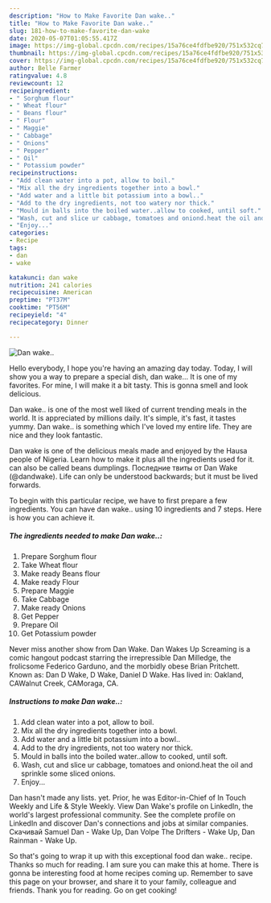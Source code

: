 ```yaml
---
description: "How to Make Favorite Dan wake.."
title: "How to Make Favorite Dan wake.."
slug: 181-how-to-make-favorite-dan-wake
date: 2020-05-07T01:05:55.417Z
image: https://img-global.cpcdn.com/recipes/15a76ce4fdfbe920/751x532cq70/dan-wake-recipe-main-photo.jpg
thumbnail: https://img-global.cpcdn.com/recipes/15a76ce4fdfbe920/751x532cq70/dan-wake-recipe-main-photo.jpg
cover: https://img-global.cpcdn.com/recipes/15a76ce4fdfbe920/751x532cq70/dan-wake-recipe-main-photo.jpg
author: Belle Farmer
ratingvalue: 4.8
reviewcount: 12
recipeingredient:
- " Sorghum flour"
- " Wheat flour"
- " Beans flour"
- " Flour"
- " Maggie"
- " Cabbage"
- " Onions"
- " Pepper"
- " Oil"
- " Potassium powder"
recipeinstructions:
- "Add clean water into a pot, allow to boil."
- "Mix all the dry ingredients together into a bowl."
- "Add water and a little bit potassium into a bowl.."
- "Add to the dry ingredients, not too watery nor thick."
- "Mould in balls into the boiled water..allow to cooked, until soft."
- "Wash, cut and slice ur cabbage, tomatoes and oniond.heat the oil and sprinkle some sliced onions."
- "Enjoy..."
categories:
- Recipe
tags:
- dan
- wake

katakunci: dan wake 
nutrition: 241 calories
recipecuisine: American
preptime: "PT37M"
cooktime: "PT56M"
recipeyield: "4"
recipecategory: Dinner

---
```



![Dan wake..](https://img-global.cpcdn.com/recipes/15a76ce4fdfbe920/751x532cq70/dan-wake-recipe-main-photo.jpg)

Hello everybody, I hope you're having an amazing day today. Today, I will show you a way to prepare a special dish, dan wake... It is one of my favorites. For mine, I will make it a bit tasty. This is gonna smell and look delicious.

Dan wake.. is one of the most well liked of current trending meals in the world. It is appreciated by millions daily. It's simple, it's fast, it tastes yummy. Dan wake.. is something which I've loved my entire life. They are nice and they look fantastic.

Dan wake is one of the delicious meals made and enjoyed by the Hausa people of Nigeria. Learn how to make it plus all the ingredients used for it. can also be called beans dumplings. Последние твиты от Dan Wake (@dandwake). Life can only be understood backwards; but it must be lived forwards.


To begin with this particular recipe, we have to first prepare a few ingredients. You can have dan wake.. using 10 ingredients and 7 steps. Here is how you can achieve it.

##### The ingredients needed to make Dan wake..:

1. Prepare  Sorghum flour
1. Take  Wheat flour
1. Make ready  Beans flour
1. Make ready  Flour
1. Prepare  Maggie
1. Take  Cabbage
1. Make ready  Onions
1. Get  Pepper
1. Prepare  Oil
1. Get  Potassium powder


Never miss another show from Dan Wake. Dan Wakes Up Screaming is a comic hangout podcast starring the irrepressible Dan Milledge, the frolicsome Federico Garduno, and the morbidly obese Brian Pritchett. Known as: Dan D Wake, D Wake, Daniel D Wake. Has lived in: Oakland, CAWalnut Creek, CAMoraga, CA. 

##### Instructions to make Dan wake..:

1. Add clean water into a pot, allow to boil.
1. Mix all the dry ingredients together into a bowl.
1. Add water and a little bit potassium into a bowl..
1. Add to the dry ingredients, not too watery nor thick.
1. Mould in balls into the boiled water..allow to cooked, until soft.
1. Wash, cut and slice ur cabbage, tomatoes and oniond.heat the oil and sprinkle some sliced onions.
1. Enjoy...


Dan hasn&#39;t made any lists. yet. Prior, he was Editor-in-Chief of In Touch Weekly and Life &amp; Style Weekly. View Dan Wake&#39;s profile on LinkedIn, the world&#39;s largest professional community. See the complete profile on LinkedIn and discover Dan&#39;s connections and jobs at similar companies. Скачивай Samuel Dan - Wake Up, Dan Volpe The Drifters - Wake Up, Dan Rainman - Wake Up. 

So that's going to wrap it up with this exceptional food dan wake.. recipe. Thanks so much for reading. I am sure you can make this at home. There is gonna be interesting food at home recipes coming up. Remember to save this page on your browser, and share it to your family, colleague and friends. Thank you for reading. Go on get cooking!
